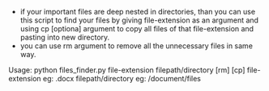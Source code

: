 - if your important files are deep nested in directories, than you can use this script to find your files by giving file-extension as an argument and using cp [optiona] argument to copy all files of that file-extension and pasting into new directory.
- you can use rm argument to remove all the unnecessary files in same way.

Usage: python files_finder.py file-extension filepath/directory [rm] [cp]
file-extension eg: .docx
filepath/directory eg: /document/files


